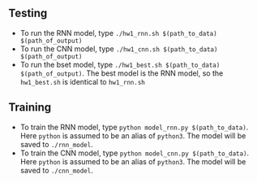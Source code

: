 ## Testing
- To run the RNN model, type `./hw1_rnn.sh $(path_to_data) $(path_of_output)`
- To run the CNN model, type `./hw1_cnn.sh $(path_to_data) $(path_of_output)`
- To run the bset model, type `./hw1_best.sh $(path_to_data) $(path_of_output)`. The best model is the RNN model, so the `hw1_best.sh` is identical to `hw1_rnn.sh`

## Training
- To train the RNN model, type `python model_rnn.py $(path_to_data)`. Here `python` is assumed to be an alias of `python3`. The model will be saved to `./rnn_model`.
- To train the CNN model, type `python model_cnn.py $(path_to_data)`. Here `python` is assumed to be an alias of `python3`. The model will be saved to `./cnn_model`.
